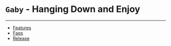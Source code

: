 # `Gaby` - Hanging Down and Enjoy

---

- [Features](./docs/design/features.md)
- [Faqs](./docs/usage/faqs.md)
- [Release](./docs/deploy/release.md)


